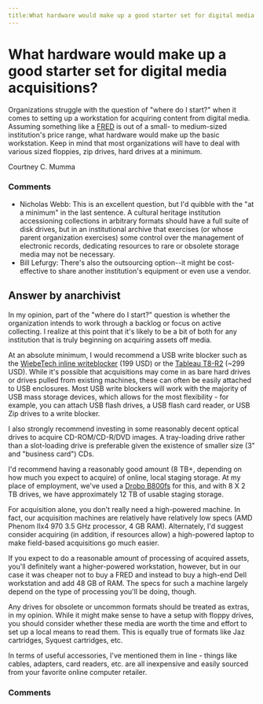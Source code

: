 ```yaml
---
title:What hardware would make up a good starter set for digital media acquisitions?
---
```

What hardware would make up a good starter set for digital media acquisitions?
=====================
Organizations struggle with the question of "where do I start?" when it
comes to setting up a workstation for acquiring content from digital
media. Assuming something like a
[FRED](http://www.digitalintelligence.com/products/fred/) is out of a
small- to medium-sized institution's price range, what hardware would
make up the basic workstation. Keep in mind that most organizations will
have to deal with various sized floppies, zip drives, hard drives at a
minimum.

Courtney C. Mumma

### Comments ###
* Nicholas Webb: This is an excellent question, but I'd quibble with the "at a minimum"
in the last sentence. A cultural heritage institution accessioning
collections in arbitrary formats should have a full suite of disk
drives, but in an institutional archive that exercises (or whose parent
organization exercises) some control over the management of electronic
records, dedicating resources to rare or obsolete storage media may not
be necessary.
* Bill Lefurgy: There's also the outsourcing option--it might be cost-effective to share
another institution's equipment or even use a vendor.


Answer by anarchivist
----------------
In my opinion, part of the "where do I start?" question is whether the
organization intends to work through a backlog or focus on active
collecting. I realize at this point that it's likely to be a bit of both
for any institution that is truly beginning on acquiring assets off
media.

At an absolute minimum, I would recommend a USB write blocker such as
the [WiebeTech inline
writeblocker](http://www.wiebetech.com/products/USB-WriteBlocker.php)
(199 USD) or the [Tableau
T8-R2](http://www.tableau.com/index.php?pageid=products&model=T8-R2)
(\~299 USD). While it's possible that acquisitions may come in as bare
hard drives or drives pulled from existing machines, these can often be
easily attached to USB enclosures. Most USB write blockers will work
with the majority of USB mass storage devices, which allows for the most
flexibility - for example, you can attach USB flash drives, a USB flash
card reader, or USB Zip drives to a write blocker.

I also strongly recommend investing in some reasonably decent optical
drives to acquire CD-ROM/CD-R/DVD images. A tray-loading drive rather
than a slot-loading drive is preferable given the existence of smaller
size (3" and "business card") CDs.

I'd recommend having a reasonably good amount (8 TB+, depending on how
much you expect to acquire) of online, local staging storage. At my
place of employment, we've used a [Drobo
B800fs](http://www.drobo.com/products/business/b800fs/index.php) for
this, and with 8 X 2 TB drives, we have approximately 12 TB of usable
staging storage.

For acquisition alone, you don't really need a high-powered machine. In
fact, our acquisition machines are relatively have relatively low specs
(AMD Phenom IIx4 970 3.5 GHz processor, 4 GB RAM). Alternately, I'd
suggest consider acquiring (in addition, if resources allow) a
high-powered laptop to make field-based acquisitions go much easier.

If you expect to do a reasonable amount of processing of acquired
assets, you'll definitely want a higher-powered workstation, however,
but in our case it was cheaper not to buy a FRED and instead to buy a
high-end Dell workstation and add 48 GB of RAM. The specs for such a
machine largely depend on the type of processing you'll be doing,
though.

Any drives for obsolete or uncommon formats should be treated as extras,
in my opinion. While it might make sense to have a setup with floppy
drives, you should consider whether these media are worth the time and
effort to set up a local means to read them. This is equally true of
formats like Jaz cartridges, Syquest cartridges, etc.

In terms of useful accessories, I've mentioned them in line - things
like cables, adapters, card readers, etc. are all inexpensive and easily
sourced from your favorite online computer retailer.

### Comments ###

